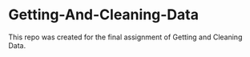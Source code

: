 # Getting-And-Cleaning-Data
This repo was created for the final assignment of Getting and Cleaning Data.
